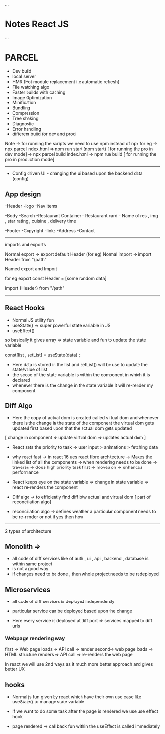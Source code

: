...
# Notes React JS

...

# PARCEL
- Dev build
- local server
- HMR (Hot module replacement i.e automatic refresh)
- File watching algo
- Faster builds with caching
- Image Optimization
- Minification
- Bundling
- Compression
- Tree shaking
- Diagnostic 
- Error handling 
- different build for dev and prod


Note -> for running the scripts we need to use npm instead of npx 
for eg -> npx parcel index.html => npm run start (npm start)      [ for running the pro in dev mode]
      -> npx parcel build index.html => npm run build             [ for running the pro in production mode]  



----------------------------------------------------------------------------------------------------
- Config driven UI - changing the ui based upon the backend data (config)


## App design
-Header
   -logo
   -Nav items
  
-Body
   -Search
   -Restaurant Container
     - Restaurant card
       - Name of res , img , star rating , cuisine , delivery time
   
-Footer
   -Copyright
   -links
   -Address
   -Contact


------------------------------------------------------------------
imports and exports

Normal export => export default Header (for eg)
Normal import => import Header from "/path"

Named export and Import 

for eg 
export const Header = [some random data]

import {Header} from "/path"

---------------------------------------------------------------------------

## React Hooks
- Normal JS utility fun
- useState()    => super powerful state variable in JS 
- useEffect()

so basically it gives array => state variable and fun to update the state variable

const[list , setList] = useState(data) ;
- Here data is stored in the list and setList() will be use to update the state/value of list
- the scope of the state variable is within the component in which it is declared
- whenever there is the change in the state variable it will re-render my component

## Diff Algo

- Here the copy of actual dom is created called virtual dom and whenever there is the change in the state of the component the virtual dom gets updated first based upon that the actual dom gets updated

[ change in component => update virtual dom => updates actual dom  ]

- React sets the priority to task =>     user input > animations > fetching data 

- why react fast -> in react 16 ues react fibre architecture -> Makes the linked list of all the components => when rendering needs to be done => traverse => does high priority task first => moves on => enhances performance 

- React keeps eye on the state variable  => change in state variable  => react re-renders the component

- Diff algo -> to efficiently find diff b/w actual and virtual dom [ part of reconciliation algo]
- reconciliation algo -> defines weather a particular component needs to be re-render or not if yes then how


--------------------------------------------------------------------------------------------------

2 types of architecture

## Monolith => 
- all code of diff services like of auth  , ui , api , backend , database is within same project 
- is not a good way 
- if changes need to be done  , then whole project needs to be redeployed


## Microservices
- all code of diff services is deployed independently
- particular service can be deployed based upon the change

- Here every service is deployed at diff port => services mapped to diff urls 


### Webpage rendering way

first =>  Web page loads  =>  API call  => render 
second=>  web page loads => HTML structure renders => API call => re-renders the web page
  
In react we will use 2nd ways as it much more better approach and gives better UX

## hooks 
- Normal js fun given by react which have their own use case like useState() to manage state variable

- If we want to do some task after the page is rendered we use use effect hook 
- page rendered -> call back fun within the useEffect is called immediately



